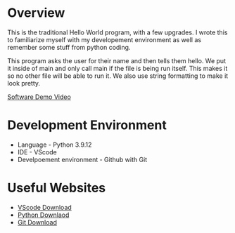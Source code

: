 # Overview

This is the traditional Hello World program, with a few upgrades. I wrote this to familiarize myself with my developement environment as well as remember some stuff from python coding. 

This program asks the user for their name and then tells them hello. We put it inside of main and only call main if the file is being run itself. This makes it so no other file will be able to run it. We also use string formatting to make it look pretty.

[Software Demo Video](https://youtu.be/YuIgtCpmcTw)

# Development Environment

* Language - Python 3.9.12
* IDE - VScode
* Develpoement environment - Github with Git

# Useful Websites

* [VScode Download](https://code.visualstudio.com/download)
* [Python Downlaod](https://www.python.org/downloads/)
* [Git Download](https://git-scm.com/download/win)